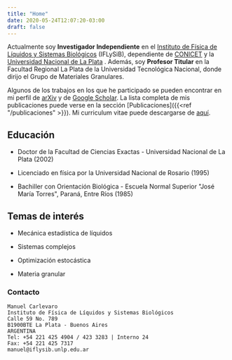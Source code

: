 ```yaml
---
title: "Home"
date: 2020-05-24T12:07:20-03:00
draft: false
---
```


Actualmente soy **Investigador Independiente** en el [Instituto de Física de Líquidos
y Sistemas Biológicos](http://iflysib.unlp.edu.ar/) (IFLySiB), dependiente de [CONICET](https://www.conicet.gov.ar/) y la [Universidad 
Nacional de La Plata](https://unlp.edu.ar/) . 
Además, soy **Profesor Titular** en la Facultad Regional 
La Plata de la Universidad Tecnológica Nacional, donde dirijo el Grupo de 
Materiales Granulares. 

Algunos de los trabajos en los que he participado se pueden encontrar en mi 
perfil de [arXiv](https://arxiv.org/a/carlevaro_m_1.html) y de [Google Scholar](https://scholar.google.com/citations?user=FoBqqJgAAAAJ). La lista completa de mis publicaciones puede verse en la sección [Publicaciones]({{<ref "/publicaciones" >}}). Mi curriculum vitae puede 
descargarse de [aquí](https://github.com/manuxch/cv/raw/master/MC-cv.pdf).

## Educación
- Doctor de la Facultad de Ciencias Exactas - Universidad Nacional de La Plata (2002)

- Licenciado en física por la Universidad Nacional de Rosario (1995)

- Bachiller con Orientación Biológica - Escuela Normal Superior "José María Torres",
Paraná, Entre Ríos (1985)

## Temas de interés

- Mecánica estadística de líquidos

- Sistemas complejos

- Optimización estocástica

- Materia granular

### Contacto

    Manuel Carlevaro
    Instituto de Física de Líquidos y Sistemas Biológicos
    Calle 59 No. 789
    B1900BTE La Plata - Buenos Aires
    ARGENTINA
    Tel: +54 221 425 4904 / 423 3283 | Interno 24
    Fax: +54 221 425 7317
    manuel@iflysib.unlp.edu.ar

